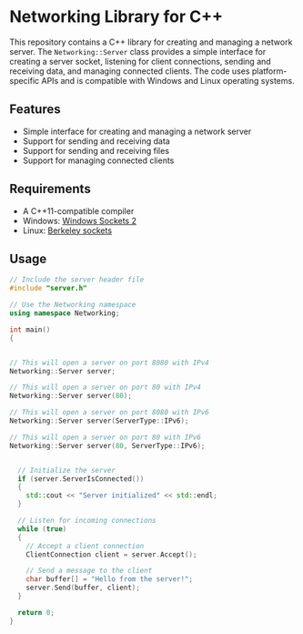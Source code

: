 # Networking Library for C++

This repository contains a C++ library for creating and managing a network server. The `Networking::Server` class provides a simple interface for creating a server socket, listening for client connections, sending and receiving data, and managing connected clients. The code uses platform-specific APIs and is compatible with Windows and Linux operating systems.

## Features
- Simple interface for creating and managing a network server
- Support for sending and receiving data
- Support for sending and receiving files
- Support for managing connected clients

## Requirements
- A C++11-compatible compiler
- Windows: [Windows Sockets 2](https://en.wikipedia.org/wiki/Windows_Sockets)
- Linux: [Berkeley sockets](https://en.wikipedia.org/wiki/Berkeley_sockets)

## Usage

```cpp
// Include the server header file
#include "server.h"

// Use the Networking namespace
using namespace Networking;

int main()
{


// This will open a server on port 8080 with IPv4
Networking::Server server;

// This will open a server on port 80 with IPv4
Networking::Server server(80);

// This will open a server on port 8080 with IPv6
Networking::Server server(ServerType::IPv6);

// This will open a server on port 80 with IPv6
Networking::Server server(80, ServerType::IPv6);


  // Initialize the server
  if (server.ServerIsConnected())
  {
    std::cout << "Server initialized" << std::endl;
  }

  // Listen for incoming connections
  while (true)
  {
    // Accept a client connection
    ClientConnection client = server.Accept();

    // Send a message to the client
    char buffer[] = "Hello from the server!";
    server.Send(buffer, client);
  }

  return 0;
}
